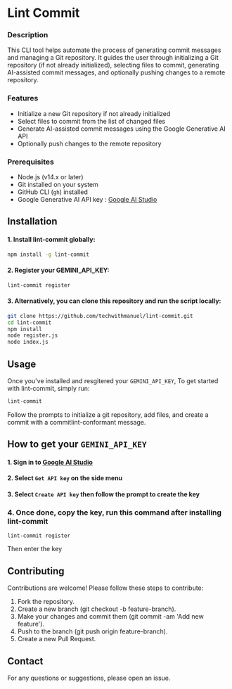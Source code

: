 # Lint Commit

### Description

This CLI tool helps automate the process of generating commit messages and managing a Git repository. It guides the user through initializing a Git repository (if not already initialized), selecting files to commit, generating AI-assisted commit messages, and optionally pushing changes to a remote repository.

### Features

- Initialize a new Git repository if not already initialized
- Select files to commit from the list of changed files
- Generate AI-assisted commit messages using the Google Generative AI API
- Optionally push changes to the remote repository

### Prerequisites

- Node.js (v14.x or later)
- Git installed on your system
- GitHub CLI (`gh`) installed
- Google Generative AI API key : [Google AI Studio](https://ai.google.dev/aistudio)


## Installation

#### 1. Install lint-commit globally:

```bash
npm install -g lint-commit
```

#### 2. Register your GEMINI_API_KEY:

```bash
lint-commit register
```

#### 3. Alternatively, you can clone this repository and run the script locally:

```bash
git clone https://github.com/techwithmanuel/lint-commit.git
cd lint-commit
npm install
node register.js
node index.js
```

## Usage

Once you've installed and resgitered your `GEMINI_API_KEY`, To get started with lint-commit, simply run:

```bash
lint-commit
```

Follow the prompts to initialize a git repository, add files, and create a commit with a commitlint-conformant message.

## How to get your `GEMINI_API_KEY`

#### 1. Sign in to [Google AI Studio](https://aistudio.google.com/app/prompts/new_chat?pli=1)

#### 2. Select `Get API key` on the side menu

#### 3. Select `Create API key` then follow the prompt to create the key

### 4. Once done, copy the key, run this command after installing lint-commit

```
lint-commit register
```

Then enter the key

## Contributing

Contributions are welcome! Please follow these steps to contribute:

1. Fork the repository.
2. Create a new branch (git checkout -b feature-branch).
3. Make your changes and commit them (git commit -am 'Add new feature').
4. Push to the branch (git push origin feature-branch).
5. Create a new Pull Request.

## Contact

For any questions or suggestions, please open an issue.
